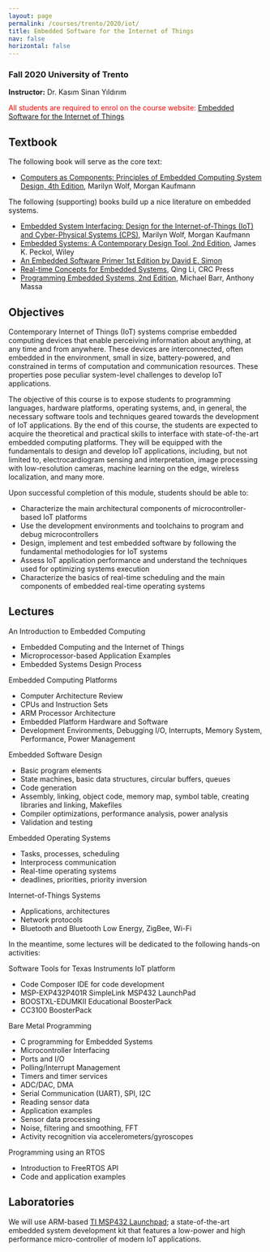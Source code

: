 ```yaml
---
layout: page
permalink: /courses/trento/2020/iot/
title: Embedded Software for the Internet of Things
nav: false
horizontal: false
---
```


###  Fall 2020 University of Trento
**Instructor:** Dr. Kasım Sinan Yıldırım  

<span style="color:red">All students are required to enrol on the course website:</span> [Embedded Software for the Internet of Things](https://didatticaonline.unitn.it/dol/enrol/index.php?id=22948)


## Textbook

The following book will serve as the core text:
- [Computers as Components: Principles of Embedded Computing System Design, 4th Edition](https://www.elsevier.com/books/computers-as-components/wolf/978-0-12-805387-4), Marilyn Wolf, Morgan Kaufmann  

The following (supporting) books build up a nice literature on embedded systems. 
- [Embedded System Interfacing: Design for the Internet-of-Things (IoT) and Cyber-Physical Systems (CPS)](https://www.elsevier.com/books/embedded-system-interfacing/wolf/978-0-12-817402-9), Marilyn Wolf, Morgan Kaufmann  
- [Embedded Systems: A Contemporary Design Tool, 2nd Edition](https://www.wiley.com/en-it/Embedded+Systems:+A+Contemporary+Design+Tool,+2nd+Edition-p-9781119457558), James K. Peckol, Wiley
- [An Embedded Software Primer 1st Edition by David E. Simon](https://www.amazon.com/Embedded-Software-Primer-David-Simon/dp/020161569X)
- [Real-time Concepts for Embedded Systems](https://www.crcpress.com/Real-Time-Concepts-for-Embedded-Systems/Li-Yao/p/book/9781578201242), Qing Li, CRC Press
- [Programming Embedded Systems, 2nd Edition](https://proquest.safaribooksonline.com/book/programming/0596009836), Michael Barr, Anthony Massa 

## Objectives
Contemporary Internet of Things (IoT) systems comprise embedded computing devices that enable perceiving information about anything, at any time and from anywhere. These devices are interconnected, often embedded in the environment, small in size, battery-powered, and constrained in terms of computation and communication resources. These properties pose peculiar system-level challenges to develop IoT applications.

The objective of this course is to expose students to programming languages, hardware platforms, operating systems, and, in general, the necessary software tools and techniques geared towards the development of IoT applications. By the end of this course, the students are expected to acquire the theoretical and practical skills to interface with state-of-the-art embedded computing platforms. They will be equipped with the fundamentals to design and develop IoT applications, including, but not limited to, electrocardiogram sensing and interpretation, image processing with low-resolution cameras, machine learning on the edge, wireless localization, and many more.

Upon successful completion of this module, students should be able to:
- Characterize the main architectural components of microcontroller-based IoT platforms
- Use the development environments and toolchains to program and debug microcontrollers
- Design, implement and test embedded software by following the fundamental methodologies for IoT systems
- Assess IoT application performance and understand the techniques used for optimizing systems execution
- Characterize the basics of real-time scheduling and the main components of embedded real-time operating systems

## Lectures

An Introduction to Embedded Computing
- Embedded Computing and the Internet of Things
- Microprocessor-based Application Examples
- Embedded Systems Design Process

Embedded Computing Platforms
- Computer Architecture Review
- CPUs and Instruction Sets
- ARM Processor Architecture
- Embedded Platform Hardware and Software
- Development Environments, Debugging
I/O, Interrupts, Memory System, Performance, Power Management

Embedded Software Design
- Basic program elements
- State machines, basic data structures, circular buffers, queues
- Code generation
- Assembly, linking, object code, memory map, symbol table, creating libraries and linking, Makefiles
- Compiler optimizations, performance analysis, power analysis
- Validation and testing

Embedded Operating Systems
- Tasks, processes, scheduling
- Interprocess communication
- Real-time operating systems
- deadlines, priorities, priority inversion

Internet-of-Things Systems
- Applications, architectures
- Network protocols
- Bluetooth and Bluetooth Low Energy, ZigBee, Wi-Fi

In the meantime, some lectures will be dedicated to the following hands-on activities:

Software Tools for Texas Instruments IoT platform
- Code Composer IDE for code development
- MSP-EXP432P401R SimpleLink MSP432 LaunchPad
- BOOSTXL-EDUMKII Educational BoosterPack
- CC3100 BoosterPack

Bare Metal Programming
- C programming for Embedded Systems
- Microcontroller Interfacing
- Ports and I/O
- Polling/Interrupt Management
- Timers and timer services
- ADC/DAC, DMA
- Serial Communication (UART), SPI, I2C
- Reading sensor data
- Application examples
- Sensor data processing
- Noise, filtering and smoothing, FFT
- Activity recognition via accelerometers/gyroscopes

Programming using an RTOS
- Introduction to FreeRTOS API
- Code and application examples

  
## Laboratories

We will use ARM-based [TI MSP432 Launchpad](http://www.ti.com/tool/MSP-EXP432P401R?DCMP=ep-mcu-msp-432-en&HQS=beginmsp432launchpad#1); a state-of-the-art embedded system development kit that features a low-power and high performance micro-controller of modern IoT applications.
